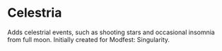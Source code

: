 # Celestria
Adds celestrial events, such as shooting stars and occasional insomnia from full moon. Initially created for Modfest: Singularity.
